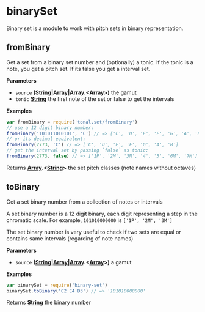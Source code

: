 # binarySet

Binary set is a module to work with pitch sets in binary representation.

## fromBinary

Get a set from a binary set number and (optionally) a tonic. If the tonic is
a note, you get a pitch set. If its false you get a interval set.

**Parameters**

-   `source` **([String](https://developer.mozilla.org/en-US/docs/Web/JavaScript/Reference/Global_Objects/String)\|[Array](https://developer.mozilla.org/en-US/docs/Web/JavaScript/Reference/Global_Objects/Array)\|[Array](https://developer.mozilla.org/en-US/docs/Web/JavaScript/Reference/Global_Objects/Array).&lt;[Array](https://developer.mozilla.org/en-US/docs/Web/JavaScript/Reference/Global_Objects/Array)>)** the gamut
-   `tonic` **[String](https://developer.mozilla.org/en-US/docs/Web/JavaScript/Reference/Global_Objects/String)** the first note of the set or false to get the intervals

**Examples**

```javascript
var fromBinary = require('tonal.set/fromBinary')
// use a 12 digit binary number:
fromBinary('101011010101', 'C') // => ['C', 'D', 'E', 'F', 'G', 'A', 'B']
// or its decimal equivalent:
fromBinary(2773, 'C') // => ['C', 'D', 'E', 'F', 'G', 'A', 'B']
// get the interval set by passing `false` as tonic:
fromBinary(2773, false) // => ['1P', '2M', '3M', '4', '5', '6M', '7M']
```

Returns **[Array](https://developer.mozilla.org/en-US/docs/Web/JavaScript/Reference/Global_Objects/Array).&lt;[String](https://developer.mozilla.org/en-US/docs/Web/JavaScript/Reference/Global_Objects/String)>** the set pitch classes (note names without octaves)

## toBinary

Get a set binary number from a collection of notes or intervals

A set binary number is a 12 digit binary, each digit representing a step
in the chromatic scale. For example, `101010000000` is `['1P', '2M', '3M']`

The set binary number is very useful to check if two sets are equal or
contains same intervals (regarding of note names)

**Parameters**

-   `source` **([String](https://developer.mozilla.org/en-US/docs/Web/JavaScript/Reference/Global_Objects/String)\|[Array](https://developer.mozilla.org/en-US/docs/Web/JavaScript/Reference/Global_Objects/Array)\|[Array](https://developer.mozilla.org/en-US/docs/Web/JavaScript/Reference/Global_Objects/Array).&lt;[Array](https://developer.mozilla.org/en-US/docs/Web/JavaScript/Reference/Global_Objects/Array)>)** a gamut

**Examples**

```javascript
var binarySet = require('binary-set')
binarySet.toBinary('C2 E4 D3') // => '101010000000'
```

Returns **[String](https://developer.mozilla.org/en-US/docs/Web/JavaScript/Reference/Global_Objects/String)** the binary number
